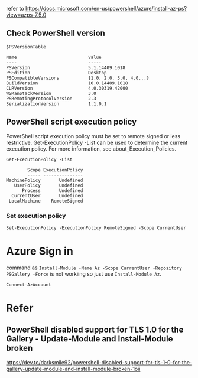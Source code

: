 refer to https://docs.microsoft.com/en-us/powershell/azure/install-az-ps?view=azps-7.5.0

## Check PowerShell version
```
$PSVersionTable
```
```
Name                           Value
----                           -----
PSVersion                      5.1.14409.1018
PSEdition                      Desktop
PSCompatibleVersions           {1.0, 2.0, 3.0, 4.0...}
BuildVersion                   10.0.14409.1018
CLRVersion                     4.0.30319.42000
WSManStackVersion              3.0
PSRemotingProtocolVersion      2.3
SerializationVersion           1.1.0.1
```

## PowerShell script execution policy
PowerShell script execution policy must be set to remote signed or less restrictive. Get-ExecutionPolicy -List can be used to determine the current execution policy. For more information, see about_Execution_Policies.
```
Get-ExecutionPolicy -List
```
```
        Scope ExecutionPolicy
        ----- ---------------
MachinePolicy       Undefined
   UserPolicy       Undefined
      Process       Undefined
  CurrentUser       Undefined
 LocalMachine    RemoteSigned
```
### Set execution policy 
```
Set-ExecutionPolicy -ExecutionPolicy RemoteSigned -Scope CurrentUser
```

# Azure Sign in
command as `Install-Module -Name Az -Scope CurrentUser -Repository PSGallery -Force` is not workiing so just use `Install-Module Az`.
```
Connect-AzAccount
```


# Refer
## PowerShell disabled support for TLS 1.0 for the Gallery - Update-Module and Install-Module broken
https://dev.to/darksmile92/powershell-disabled-support-for-tls-1-0-for-the-gallery-update-module-and-install-module-broken-1oii
